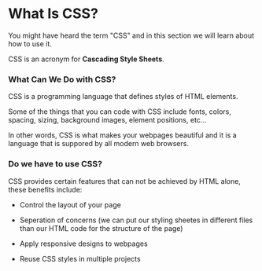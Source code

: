 # What Is CSS?

You might have heard the term "CSS" and in this section we will learn about how to use it.
 
CSS is an acronym for __Cascading Style Sheets__.


### What Can We Do with CSS?

CSS is a programming language that defines styles of HTML elements. 

Some of the things that you can code with CSS include fonts, colors, spacing, sizing, background images, element positions, etc... 

In other words, CSS is what makes your webpages beautiful and it is a language that is suppored by all modern web browsers. 

### Do we have to use CSS?

CSS provides certain features that can not be achieved by HTML alone, these benefits include:

- Control the layout of your page

- Seperation of concerns (we can put our styling sheetes in different files than our HTML code for the structure of the page)

- Apply responsive designs to webpages

- Reuse CSS styles in multiple projects

